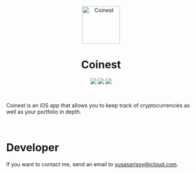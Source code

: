<div align="center">
  <img width="100" height="100" alt="Coinest" src="https://i.ibb.co/XygFKrp/Coinest.jpg">
  </br>
  <h1><b>Coinest</b></h1>
</div>

<div align="center">

![](https://img.shields.io/badge/Editor-Xcode-informational?style=flat&logo=xcode&logoColor=white&color=0ffcd4) ![](https://img.shields.io/badge/Language-Swift-informational?style=flat&logo=swift&logoColor=white&color=0ffcd4) ![](https://img.shields.io/badge/UI%20Framework-SwiftUI-informational?style=flat&logo=swift&logoColor=white&color=0ffcd4)

</div>

</br>

Coinest is an iOS app that allows you to keep track of cryptocurrencies as well as your portfolio in depth.

</br>

# <b>Developer</b>

If you want to contact me, send an email to yusasarisoy@icloud.com.

